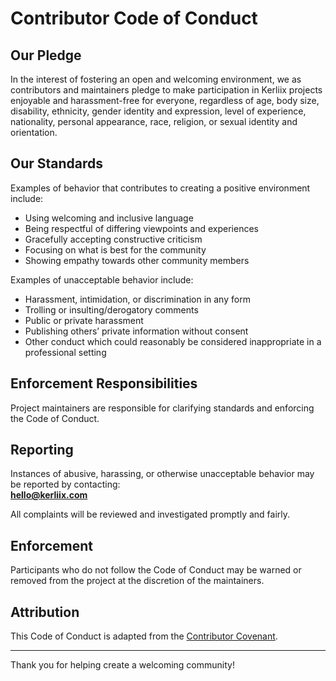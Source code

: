 # Contributor Code of Conduct

## Our Pledge

In the interest of fostering an open and welcoming environment, we as contributors and maintainers pledge to make participation in Kerliix projects enjoyable and harassment-free for everyone, regardless of age, body size, disability, ethnicity, gender identity and expression, level of experience, nationality, personal appearance, race, religion, or sexual identity and orientation.

## Our Standards

Examples of behavior that contributes to creating a positive environment include:

- Using welcoming and inclusive language
- Being respectful of differing viewpoints and experiences
- Gracefully accepting constructive criticism
- Focusing on what is best for the community
- Showing empathy towards other community members

Examples of unacceptable behavior include:

- Harassment, intimidation, or discrimination in any form
- Trolling or insulting/derogatory comments
- Public or private harassment
- Publishing others’ private information without consent
- Other conduct which could reasonably be considered inappropriate in a professional setting

## Enforcement Responsibilities

Project maintainers are responsible for clarifying standards and enforcing the Code of Conduct.

## Reporting

Instances of abusive, harassing, or otherwise unacceptable behavior may be reported by contacting:  
**hello@kerliix.com**

All complaints will be reviewed and investigated promptly and fairly.

## Enforcement

Participants who do not follow the Code of Conduct may be warned or removed from the project at the discretion of the maintainers.

## Attribution

This Code of Conduct is adapted from the [Contributor Covenant](https://www.contributor-covenant.org/version/2/1/code_of_conduct/).

---

Thank you for helping create a welcoming community!
